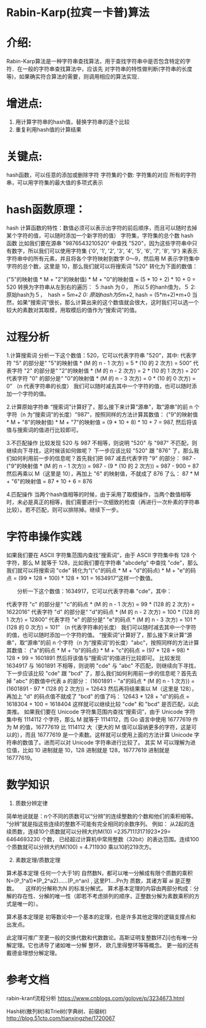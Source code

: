 Rabin-Karp(拉宾－卡普)算法
==
# 介绍:
Rabin-Karp算法是一种字符串查找算法，用于查找字符串中是否包含特定的字符．在一般的字符串查找算法中，应该先
对字符串的特性做判断(字符串的长度等)，如果确实符合算法的需要，则调用相应的算法实现．
# 增进点:
1. 用计算字符串的hash值，替换字符串的逐个比较
2. 重复利用hash值的计算结果


# 关键点:
hash函数，可以任意的添加或删除字符
字符集的个数:
字符集的对应
所有的字符串，可以用字符集的最大值的多项式表示

# hash函数原理：
hash 计算函数的特性：数值必须可以表示出字符的前后顺序，而且可以随时去掉某个字符的值，可以随时添加一个新字符的值）
字符集，字符集的总个数
hash 函数
比如我们要在源串 "9876543210520" 中查找 "520"，因为这些字符串中只有数字，所以我们可以使用字符集 {'0', '1', '2', '3', '4', '5', '6', '7', '8', '9'} 来表示字符串中的所有元素，并且将各个字符映射到数字 0～9，然后用 M 表示字符集中字符的总个数，这里是 10，那么我们就可以将搜索词 "520" 转化为下面的数值：

("5"的映射值 * M + "2"的映射值) * M + "0"的映射值 = (5 * 10 + 2) * 10 + 0 = 520
转换为字符串从左到右的遍历：
５:hash 为０，　所以５的hanh值为，５
2: 原始hash为５，　hash = 5*m+2
0: 原始hash为5*m+2, hash = (5*m+2)*m+0
当然，如果“搜索词”很长，那么计算出来的这个数值就会很大，这时我们可以选一个较大的素数对其取模，用取模后的值作为“搜索词”的值。

# 过程分析
1.计算搜索词
分析一下这个数值：520，它可以代表字符串 "520"，其中:
代表字符 "5" 的部分是“ "5"的映射值 * (M 的 n - 1 次方) = 5 * (10 的 2 次方) = 500”
代表字符 "2" 的部分是“ "2"的映射值 * (M 的 n - 2 次方) = 2 * (10 的 1 次方) = 20”
代表字符 "0" 的部分是“ "0"的映射值 * (M 的 n - 3 次方) = 0 * (10 的 0 次方) = 0”
（n 代表字符串的长度）
我们可以随时减去其中一个字符的值，也可以随时添加一个字符的值。

2.计算原始字符串
“搜索词”计算好了，那么接下来计算“源串”，取“源串”的前 n 个字符（n 为“搜索词”的长度）"987"，按照同样的方法计算其数值：
("9"的映射值 * M + "8"的映射值) * M + "7"的映射值 = (9 * 10 + 8) * 10 + 7 = 987,
然后将该值与搜索词的值进行比较即可。

3.不匹配操作
比较发现 520 与 987 不相等，则说明 "520" 与 "987" 不匹配，则继续向下寻找，这时候该如何做呢？
下一步应该比较 "520" 跟 "876" 了，那么我们如何利用前一步的信息呢？首先我们把 987 减去代表字符 "9" 的部分：
987 - ("9"的映射值 * (M 的 n - 1 次方)) = 987 - (9 * (10 的 2 次方)) = 987 - 900 = 87
然后再乘以 M（这里是 10），再加上 "6" 的映射值，不就成了 876 了么：
87 * M + "6"的映射值 = 87 * 10 + 6 = 876

4.匹配操作
当两个hash值相等的时候，由于采用了取模操作，当两个数值相等时，未必是真正的相等，我们需要进行一次细致的检查（再进行一次朴素的字符串比较）。若不匹配，则可以排除掉。继续下一步。


# 字符串操作实践
如果我们要在 ASCII 字符集范围内查找“搜索词”，由于 ASCII 字符集中有 128 个字符，那么 M 就等于 128，比如我们要在字符串 "abcdefg" 中查找 "cde"，那么我们就可以将搜索词 "cde" 转化为“("c"的码点 * M + "d"的码点) * M + "e"的码点 = (99 * 128 + 100) * 128 + 101 = 1634917”这样一个数值。

　　分析一下这个数值：1634917，它可以代表字符串 "cde"，其中：

代表字符 "c" 的部分是“ "c"的码点 * (M 的 n - 1 次方) = 99 * (128 的 2 次方) = 1622016”
代表字符 "d" 的部分是“ "d"的码点 * (M 的 n - 2 次方) = 100 * (128 的 1 次方) = 12800”
代表字符 "e" 的部分是“ "e"的码点 * (M 的 n - 3 次方) = 101 * (128 的 0 次方) = 101”
（n 代表字符串的长度）
我们可以随时减去其中一个字符的值，也可以随时添加一个字符的值。
“搜索词”计算好了，那么接下来计算“源串”，取“源串”的前 n 个字符（n 为“搜索词”的长度）"abc"，按照同样的方法计算其数值：
("a"的码点 * M + "b"的码点) * M + "c"的码点 = (97 * 128 + 98) * 128 + 99 = 1601891
然后将该值与“搜索词”的值进行比较即可。
比较发现 1634917 与 1601891 不相等，则说明 "cde" 与 "abc" 不匹配，则继续向下寻找，下一步应该比较 "cde" 跟 "bcd" 了，那么我们如何利用前一步的信息呢？首先去掉 "abc" 的数值中代表 a 的部分：
(1601891 - "a"的码点 * (M 的 n - 1 次方)) = (1601891 - 97 * (128 的 2 次方)) = 12643
然后再将结果乘以 M（这里是 128），再加上 "d" 的码点值不就成了 "bcd" 的值了吗：
12643 * 128 + "d"的码点 = 1618304 + 100 = 1618404
这样就可以继续比较 "cde" 和 "bcd" 是否匹配，以此类推。
如果我们要在 Unicode 字符集范围内查找“搜索词”，由于 Unicode 字符集中有 1114112 个字符，那么 M 就等于 1114112，而 Go 语言中使用 16777619 作为 M 的值，16777619 比 1114112 大（更大的 M 值可以容纳更多的字符，这是可以的），而且 16777619 是一个素数。这样就可以使用上面的方法计算 Unicode 字符串的数值了。进而可以对 Unicode 字符串进行比较了。
其实 M 可以理解为进位值，比如 10 进制就是 10，128 进制就是 128，16777619 进制就是 16777619。


# 数学知识
1. 质数分辨定律

简单地说就是：n个不同的质数可以“分辨”的连续整数的个数和他们的乘积相等。
“分辨”就是指这些连续的整数不可能有完全相同的余数序列。
例如：
从2起的连续质数，连续10个质数就可以分辨大约M(10) =2*3*5*7*11*13*17*19*23*29= 6464693230 个数，
已经超过计算机中常用整数（32bit）的表达范围。连续100个质数就可以分辨大约M(100) = 4.711930 乘以10的219次方。



2. 素数定理/质数定理

算术基本定理
任何一个大于1的 自然数N，都可以唯一分解成有限个质数的乘积 N=(P_1^a1)*(P_2^a2)......(P_n^an) , 这里P1....Pn为 质数，其诸方幂 ai 是正整数。
　 
这样的分解称为N 的标准分解式。 
算术基本定理的内容由两部分构成：分解的存在性、分解的唯一性（即若不考虑排列的顺序，正整数分解为素数乘积的方式是唯一的）。

算术基本定理是 初等数论中一个基本的定理，也是许多其他定理的逻辑支撑点和出发点。

此定理可推广至更一般的交换代数和代数数论。高斯证明复整数环Z[i]也有唯一分解定理。它也诱导了诸如唯一分解 整环， 欧几里得整环等等概念。 更一般的还有 戴德金理想分解定理。


# 参考文档
rabin-kranf流程分析
https://www.cnblogs.com/golove/p/3234673.html

Hash树(散列树)和Trie树(字典树、前缀树)
http://blog.51cto.com/tianxingzhe/1720067
